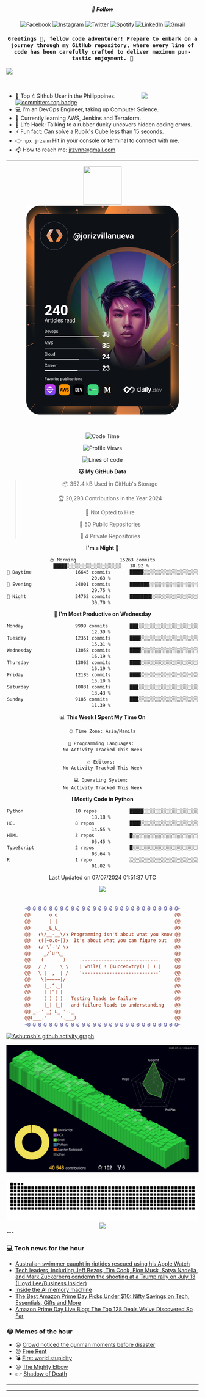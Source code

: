 <h5 align="center">💬 Follow</h5>
<div align="center">

[![Facebook](https://img.shields.io/badge/Facebook-%231877F2.svg?style=for-the-badge&logo=Facebook&logoColor=white)](https://www.facebook.com/Horisyo/)
[![Instagram](https://img.shields.io/badge/Instagram-%23E4405F.svg?style=for-the-badge&logo=Instagram&logoColor=white)](https://www.instagram.com/jrzvnn_/)
[![Twitter](https://img.shields.io/badge/Twitter-%231DA1F2.svg?style=for-the-badge&logo=Twitter&logoColor=white)](https://twitter.com/jrz_studies)
[![Spotify](https://img.shields.io/badge/Spotify-%231ED760.svg?style=for-the-badge&logo=Spotify&logoColor=white)](https://open.spotify.com/user/217td4qrc6mzqjodfalmzjpdi?si=b93099b9078c4ccb)
[![LinkedIn](https://img.shields.io/badge/LinkedIn-%230077B5.svg?style=for-the-badge&logo=LinkedIn&logoColor=white)](https://www.linkedin.com/in/jrz-vnn/)
[![Gmail](https://img.shields.io/badge/Gmail-D14836?style=for-the-badge&logo=gmail&logoColor=white)](mailto:jrzvnn@gmail.com)

</div>
<h4 align="center"><samp>Greetings 👋, fellow code adventurer! Prepare to embark on a journey through my GitHub repository, where every line of code has been carefully crafted to deliver maximum pun-tastic enjoyment. 🚀 </samp></h4>

<!--horizontal divider(gradiant)-->
<img src="https://user-images.githubusercontent.com/73097560/115834477-dbab4500-a447-11eb-908a-139a6edaec5c.gif">

&nbsp; 

<img align='right' src='https://github.com/Rishit-dagli/Rishit-dagli/blob/master/images/octocat-anime.gif' width='150"'>

- 🚀 Top 4 Github User in the Philipppines. [![committers.top badge](https://user-badge.committers.top/philippines/jrzvnn.svg)](https://user-badge.committers.top/philippines/USERNAME)
- 💻 I’m an DevOps Engineer, taking up Computer Science.
- 🤖 Currently learning AWS, Jenkins and Terraform.
- 🎯 Life Hack: Talking to a rubber ducky uncovers hidden coding errors.
- ⚡ Fun fact: Can solve a Rubik's Cube less than 15 seconds.
- 👉 `npx jrzvnn` Hit in your console or terminal to connect with me.
- 📫 How to reach me: jrzvnn@gmail.com

---

<!--🖼️OCTOCAT-->
<p align="center">

<img src="https://media.giphy.com/media/IP7sarl7C5lSFCw9rG/giphy.gif"  width="100px" height="100px">
<br />
<a href="https://app.daily.dev/jorizvillanueva"><img src="https://github.com/jrzvnn/jrzvnn/blob/main/devcard.svg" width="400" alt="Joriz Dev Card"/></a>
</p>

<br />
<div align="center">

<!--START_SECTION:waka-->
![Code Time](http://img.shields.io/badge/Code%20Time-259%20hrs%2059%20mins-blue)

![Profile Views](http://img.shields.io/badge/Profile%20Views-61-blue)

![Lines of code](https://img.shields.io/badge/From%20Hello%20World%20I%27ve%20Written-1.6%20million%20lines%20of%20code-blue)

**🐱 My GitHub Data** 

> 📦 352.4 kB Used in GitHub's Storage 
 > 
> 🏆 20,293 Contributions in the Year 2024
 > 
> 🚫 Not Opted to Hire
 > 
> 📜 50 Public Repositories 
 > 
> 🔑 4 Private Repositories 
 > 
**I'm a Night 🦉** 

```text
🌞 Morning                15263 commits       █████░░░░░░░░░░░░░░░░░░░░   18.92 % 
🌆 Daytime                16645 commits       █████░░░░░░░░░░░░░░░░░░░░   20.63 % 
🌃 Evening                24001 commits       ███████░░░░░░░░░░░░░░░░░░   29.75 % 
🌙 Night                  24762 commits       ████████░░░░░░░░░░░░░░░░░   30.70 % 
```
📅 **I'm Most Productive on Wednesday** 

```text
Monday                   9999 commits        ███░░░░░░░░░░░░░░░░░░░░░░   12.39 % 
Tuesday                  12351 commits       ████░░░░░░░░░░░░░░░░░░░░░   15.31 % 
Wednesday                13058 commits       ████░░░░░░░░░░░░░░░░░░░░░   16.19 % 
Thursday                 13062 commits       ████░░░░░░░░░░░░░░░░░░░░░   16.19 % 
Friday                   12185 commits       ████░░░░░░░░░░░░░░░░░░░░░   15.10 % 
Saturday                 10831 commits       ███░░░░░░░░░░░░░░░░░░░░░░   13.43 % 
Sunday                   9185 commits        ███░░░░░░░░░░░░░░░░░░░░░░   11.39 % 
```


📊 **This Week I Spent My Time On** 

```text
🕑︎ Time Zone: Asia/Manila

💬 Programming Languages: 
No Activity Tracked This Week

🔥 Editors: 
No Activity Tracked This Week

💻 Operating System: 
No Activity Tracked This Week
```

**I Mostly Code in Python** 

```text
Python                   10 repos            █████░░░░░░░░░░░░░░░░░░░░   18.18 % 
HCL                      8 repos             ████░░░░░░░░░░░░░░░░░░░░░   14.55 % 
HTML                     3 repos             █░░░░░░░░░░░░░░░░░░░░░░░░   05.45 % 
TypeScript               2 repos             █░░░░░░░░░░░░░░░░░░░░░░░░   03.64 % 
R                        1 repo              ░░░░░░░░░░░░░░░░░░░░░░░░░   01.82 % 
```




 Last Updated on 07/07/2024 01:51:37 UTC
<!--END_SECTION:waka-->

<img src="https://wakatime.com/share/@jrzvnn/70a4618c-7cd9-4016-b7b9-eabe75c837ee.svg">

<br />
<br />

```diff
+@ @ @ @ @ @ @ @ @ @ @ @ @ @ @ @ @ @ @ @ @ @ @ @ @ @ @ @+
@@       o o                                           @@
@@       | |                                           @@
@@      _L_L_                                          @@
@@   ❮\/__-__\/❯ Programming isn't about what you know @@
@@   ❮(|~o.o~|)❯  It's about what you can figure out   @@
@@   ❮/ \`-'/ \❯                                       @@
@@     _/`U'\_                                         @@
@@    ( .   . )     .----------------------------.     @@
@@   / /     \ \    | while( ! (succed=try() ) ) |     @@
@@   \ |  ,  | /    '----------------------------'     @@
@@    \|=====|/                                        @@
@@     |_.^._|                                         @@
@@     | |"| |                                         @@
@@     ( ) ( )   Testing leads to failure              @@
@@     |_| |_|   and failure leads to understanding    @@
@@ _.-' _j L_ '-._                                     @@
@@(___.'     '.___)                                    @@
+@ @ @ @ @ @ @ @ @ @ @ @ @ @ @ @ @ @ @ @ @ @ @ @ @ @ @ @+

```

</div>


[![Ashutosh's github activity graph](https://github-readme-activity-graph.vercel.app/graph?username=jrzvnn&theme=github-compact)](https://github.com/ashutosh00710/github-readme-activity-graph)


![svg](profile-3d-contrib/profile-night-green.svg)

<div align="center">
<img src="https://github.com/jrzvnn/jrzvnn/blob/output/github-snake-dark.svg">
</div>

<div align=center>
<img align=center src=https://metrics.lecoq.io/jrzvnn?template=classic&isocalendar=1&languages=1&achievements=1&base=header%2C%20activity%2C%20community%2C%20repositories%2C%20metadata&base.indepth=false&base.hireable=false&base.skip=false&isocalendar=false&isocalendar.duration=full-year&languages=false&languages.limit=8&languages.threshold=0%25&languages.other=false&languages.colors=github&languages.sections=most-used&languages.indepth=false&languages.analysis.timeout=15&languages.analysis.timeout.repositories=7.5&languages.categories=markup%2C%20programming&languages.recent.categories=markup%2C%20programming&languages.recent.load=300&languages.recent.days=14&achievements=false&achievements.threshold=C&achievements.secrets=true&achievements.display=detailed&achievements.limit=0&config.timezone=Asia%2FManila)
</div>
<div align="left">
---

### 💻 Tech news for the hour

<!-- TECH:START -->
 - [Australian swimmer caught in riptides rescued using his Apple Watch](https://appleinsider.com/articles/24/07/14/australian-swimmer-caught-in-riptides-rescued-using-his-apple-watch?utm_medium=rss)
 - [Tech leaders, including Jeff Bezos, Tim Cook, Elon Musk, Satya Nadella, and Mark Zuckerberg condemn the shooting at a Trump rally on July 13 &lpar;Lloyd Lee/Business Insider&rpar;](http://www.techmeme.com/240714/p4#a240714p4)
 - [Inside the AI memory machine](https://www.theverge.com/2024/7/14/24197107/ai-memory-recall-limitless-gemini-vergecast)
 - [The Best Amazon Prime Day Picks Under $10: Nifty Savings on Tech, Essentials, Gifts and More](https://www.cnet.com/deals/best-prime-day-deals-under-10-2024-07-14/#ftag=CAD590a51e)
 - [Amazon Prime Day Live Blog: The Top 128 Deals We&#39;ve Discovered So Far](https://www.cnet.com/tech/best-prime-day-deals-live-2024-07-14/#ftag=CAD590a51e)<!-- TECH:END -->

### 😂 Memes of the hour

<!-- MEMES:START -->
 - 😝 [Crowd noticed the gunman moments before disaster](http://9gag.com/gag/aLn2E1M)
 - 😝 [Free Rent](http://9gag.com/gag/aO8VOdD)
 - 💣 [First world stupidity](http://9gag.com/gag/aGyxqr5)
 - 😝 [The Mighty Elbow](http://9gag.com/gag/a9y7Gyo)
 - 👉 [Shadow of Death](http://9gag.com/gag/amo9wX4)<!-- MEMES:END -->

---

---

